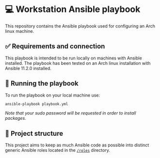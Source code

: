 # 💻 Workstation Ansible playbook

This repository contains the Ansible playbook used for configuring an Arch linux machine.

## ✅ Requirements and connection

This playbook is intended to be run locally on machines with Ansible installed.
The playbook has been tested on an Arch linux installation with Ansible 11.2.0 installed.

## 🚀 Running the playbook

To run the playbook on your local machine use:

```bash
ansible-playbook playbook.yml
```

_Note that your sudo password will be requested in order to install packages._

## 📁 Project structure

This project aims to keep as much Ansible code as possible into distinct generic Ansible roles located in the [`/roles`](/roles) directory.
